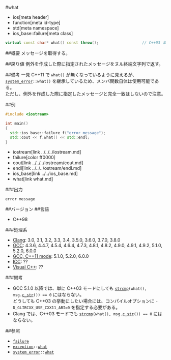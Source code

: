 #what
* ios[meta header]
* function[meta id-type]
* std[meta namespace]
* ios_base::failure[meta class]

```cpp
virtual const char* what() const throw();                   // C++03 まで
```

##概要
メッセージを取得する。


##戻り値
例外を作成した際に指定されたメッセージをヌル終端文字列で返す。


##備考
一見 C++11 で `what()` が無くなっているように見えるが、[`system_error`](../../../system_error/system_error.md)`::what()` を継承しているため、メンバ関数自体は使用可能である。  
ただし、例外を作成した際に指定したメッセージと完全一致はしないので注意。


##例
```cpp
#include <iostream>

int main()
{
  std::ios_base::failure f("error message");
  std::cout << f.what() << std::endl;
}
```
* iostream[link ../../../iostream.md]
* failure[color ff0000]
* cout[link ../../../iostream/cout.md]
* endl[link ../../../ostream/endl.md]
* ios_base[link ../../ios_base.md]
* what[link what.md]

###出力
```
error message
```


##バージョン
##言語
- C++98

###処理系
- [Clang](/implementation.md#clang): 3.0, 3.1, 3.2, 3.3, 3.4, 3.5.0, 3.6.0, 3.7.0, 3.8.0
- [GCC](/implementation.md#gcc): 4.3.6, 4.4.7, 4.5.4, 4.6.4, 4.7.3, 4.8.1, 4.8.2, 4.9.0, 4.9.1, 4.9.2, 5.1.0, 5.2.0, 6.0.0
- [GCC, C++11 mode](/implementation.md#gcc): 5.1.0, 5.2.0, 6.0.0
- [ICC](/implementation.md#icc): ??
- [Visual C++](/implementation.md#visual_cpp): ??

###備考
- GCC 5.1.0 以降では、単に C++03 モードにしても [`strcmp`](../../../cstring/strcmp.md.nolink)`(what(), msg.`[`c_str`](../../../string/basic_string/c_str.md)`()) == 0` にはならない。  
    どうしても C++03 の挙動にしたい場合には、コンパイルオプションに `-D_GLIBCXX_USE_CXX11_ABI=0` を指定する必要がある。
- Clang では、C++03 モードでも [`strcmp`](../../../cstring/strcmp.md.nolink)`(what(), msg.`[`c_str`](../../../string/basic_string/c_str.md)`()) == 0` にはならない。  


##参照
- [`failure`](op_constructor.md)
- [`exception`](../../../exception/exception.md)`::`[`what`](../../../exception/exception/what.md)
- [`system_error`](../../../system_error/system_error.md)`::`[`what`](../../../system_error/system_error/what.md)
